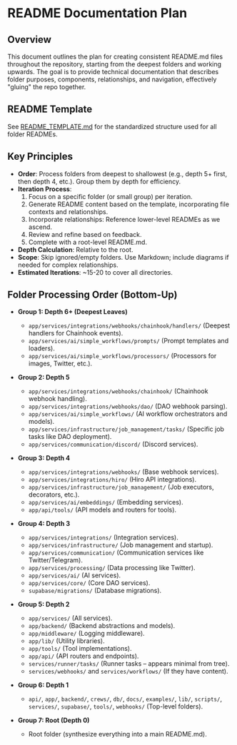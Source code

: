 # README Documentation Plan

## Overview
This document outlines the plan for creating consistent README.md files throughout the repository, starting from the deepest folders and working upwards. The goal is to provide technical documentation that describes folder purposes, components, relationships, and navigation, effectively "gluing" the repo together.

## README Template
See [README_TEMPLATE.md](./README_TEMPLATE.md) for the standardized structure used for all folder READMEs.

## Key Principles
- **Order**: Process folders from deepest to shallowest (e.g., depth 5+ first, then depth 4, etc.). Group them by depth for efficiency.
- **Iteration Process**:
  1. Focus on a specific folder (or small group) per iteration.
  2. Generate README content based on the template, incorporating file contexts and relationships.
  3. Incorporate relationships: Reference lower-level READMEs as we ascend.
  4. Review and refine based on feedback.
  5. Complete with a root-level README.md.
- **Depth Calculation**: Relative to the root.
- **Scope**: Skip ignored/empty folders. Use Markdown; include diagrams if needed for complex relationships.
- **Estimated Iterations**: ~15-20 to cover all directories.

## Folder Processing Order (Bottom-Up)

- **Group 1: Depth 6+ (Deepest Leaves)**
  - `app/services/integrations/webhooks/chainhook/handlers/` (Deepest handlers for Chainhook events).
  - `app/services/ai/simple_workflows/prompts/` (Prompt templates and loaders).
  - `app/services/ai/simple_workflows/processors/` (Processors for images, Twitter, etc.).

- **Group 2: Depth 5**
  - `app/services/integrations/webhooks/chainhook/` (Chainhook webhook handling).
  - `app/services/integrations/webhooks/dao/` (DAO webhook parsing).
  - `app/services/ai/simple_workflows/` (AI workflow orchestrators and models).
  - `app/services/infrastructure/job_management/tasks/` (Specific job tasks like DAO deployment).
  - `app/services/communication/discord/` (Discord services).

- **Group 3: Depth 4**
  - `app/services/integrations/webhooks/` (Base webhook services).
  - `app/services/integrations/hiro/` (Hiro API integrations).
  - `app/services/infrastructure/job_management/` (Job executors, decorators, etc.).
  - `app/services/ai/embeddings/` (Embedding services).
  - `app/api/tools/` (API models and routers for tools).

- **Group 4: Depth 3**
  - `app/services/integrations/` (Integration services).
  - `app/services/infrastructure/` (Job management and startup).
  - `app/services/communication/` (Communication services like Twitter/Telegram).
  - `app/services/processing/` (Data processing like Twitter).
  - `app/services/ai/` (AI services).
  - `app/services/core/` (Core DAO services).
  - `supabase/migrations/` (Database migrations).

- **Group 5: Depth 2**
  - `app/services/` (All services).
  - `app/backend/` (Backend abstractions and models).
  - `app/middleware/` (Logging middleware).
  - `app/lib/` (Utility libraries).
  - `app/tools/` (Tool implementations).
  - `app/api/` (API routers and endpoints).
  - `services/runner/tasks/` (Runner tasks – appears minimal from tree).
  - `services/webhooks/` and `services/workflows/` (If they have content).

- **Group 6: Depth 1**
  - `api/`, `app/`, `backend/`, `crews/`, `db/`, `docs/`, `examples/`, `lib/`, `scripts/`, `services/`, `supabase/`, `tools/`, `webhooks/` (Top-level folders).

- **Group 7: Root (Depth 0)**
  - Root folder (synthesize everything into a main README.md).
